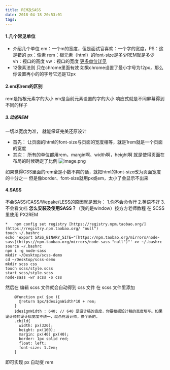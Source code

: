 ```yaml
---
title: REM及SASS
date: 2018-04-18 20:53:01
tags:
---
```

#### 1.几个常见单位
- 介绍几个单位
em：一个m的宽度，但是面试官喜欢：一个字的宽度，PS：这是错的
px：像素
rem：根元素（html）的font-size是多少REM就是多少
vh：视口的高度
vw：视口的宽度
[更多单位详见](https://developer.mozilla.org/zh-CN/docs/Web/CSS/length)
- 12像素法则
只在chrome里面有效
如果chrome设置了最小字号为12px，那么你设置再小的的字号它还是12px

#### 2.em和rem的区别
rem是指根元素字的大小
em是当前元素设置的字的大小
响应式就是不同屏幕得到不同的样子

##### 3.动态REM
一切以宽度为准，  就能保证完美还原设计
- 首先：
让页面的html的font-size与页面的宽度相等，就是1rem就是一个页面的宽度
- 其次：
所有的单位都用rem，margin啊、width啊，height啊
就是使得页面在布局的时候确定了比例
![image.png](https://upload-images.jianshu.io/upload_images/11007474-82c9b5529e5e9dd4.png?imageMogr2/auto-orient/strip%7CimageView2/2/w/640)

如果觉得CSS里面的rem全是小数不爽的话，就把html的font-size改为页面宽度的十分之一
但是像border、font-size就用px或em，太小了会显示不出来

#### 4.SASS
不会SASS/CASS/Wepake/LESS的原因就是因为：
1.你不会命令行
2.英语不好
3.不会看文档
**怎么安装及使用SASS？**（我的是window）按方方老师教程
在 SCSS 里使用 PX2REM
```
*   npm config set registry [https://registry.npm.taobao.org/](https://registry.npm.taobao.org/ "null")
touch ~/.bashrc
echo 'export SASS_BINARY_SITE="[https://npm.taobao.org/mirrors/node-sass](https://npm.taobao.org/mirrors/node-sass "null")"' >> ~/.bashrc
source ~/.bashrc
npm i -g node-sass
mkdir ~/Desktop/scss-demo
cd ~/Desktop/scss-demo
mkdir scss css
touch scss/style.scss
start scss/style.scss
node-sass -wr scss -o css
```
然后在
    编辑 scss 文件就会自动得到 css 文件
    在 scss 文件里添加

```
    @function px( $px ){
      @return $px/$designWidth*10 + rem;
    }
    $designWidth : 640; // 640 是设计稿的宽度，你要根据设计稿的宽度填写。如果设计师的设计稿宽度不统一，就杀死设计师，换个新的。
    .child{
      width: px(320);
      height: px(160);
      margin: px(40) px(40);
      border: 1px solid red;
      float: left;
      font-size: 1.2em;
    }
```
即可实现 px 自动变 rem